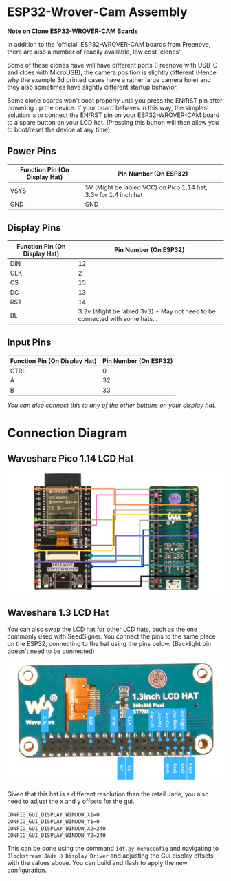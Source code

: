 # ESP32-Wrover-Cam Assembly

**Note on Clone ESP32-WROVER-CAM Boards**

In addition to the 'official' ESP32-WROVER-CAM boards from Freenove, there are also a number of readily available, low cost 'clones'.

Some of these clones have will have different ports (Freenove with USB-C and cloes with MicroUSB), the camera position is slightly different (Hence why the example 3d printed cases have a rather large camera hole) and they also sometimes have slightly different startup behavior.

Some clone boards won't boot properly until you press the EN/RST pin after powering up the device. If your board behaves in this way, the simplest solution is to connect the EN/RST pin on your ESP32-WROVER-CAM board to a spare button on your LCD hat. (Pressing this button will then allow you to boot/reset the device at any time)

## Power Pins
| Function Pin (On Display Hat)     | Pin Number (On ESP32) |
| ----------- | ----------- |
| VSYS | 5V (Might be labled VCC) on Pico 1.14 hat, 3.3v for 1.4 inch hat|
| GND | GND | 

## Display Pins
| Function Pin (On Display Hat)     | Pin Number (On ESP32) |
| ----------- | ----------- |
| DIN     | 12       |
| CLK| 2
| CS | 15        |
| DC | 13 |
| RST | 14 |
| BL | 3.3v (Might be labled 3v3) - May not need to be connected with some hats... |

## Input Pins
| Function Pin (On Display Hat)     | Pin Number (On ESP32) |
| ----------- | ----------- |
| CTRL      | 0       |
| A | 32        |
| B | 33 |

_You can also connect this to any of the other buttons on your display hat._

# Connection Diagram
## Waveshare Pico 1.14 LCD Hat
![](./img/connection_diagram.jpg)

## Waveshare 1.3 LCD Hat
You can also swap the LCD hat for other LCD hats, such as the one commonly used with SeedSigner. You connect the pins to the same place on the ESP32, connecting to the hat using the pins below. (Backlight pin doesn't need to be connected)

![](./img/connection_to_waveshare_1_3.jpg)

Given that this hat is a different resolution than the retail Jade, you also need to adjust the x and y offsets for the gui.

    CONFIG_GUI_DISPLAY_WINDOW_X1=0
    CONFIG_GUI_DISPLAY_WINDOW_Y1=0
    CONFIG_GUI_DISPLAY_WINDOW_X2=240
    CONFIG_GUI_DISPLAY_WINDOW_Y2=240

This can be done using the command `idf.py menuconfig` and navigating to `Blockstream Jade` -> `Display Driver` and adjusting the Gui display offsets with the values above. You can build and flash to apply the new configuration.
